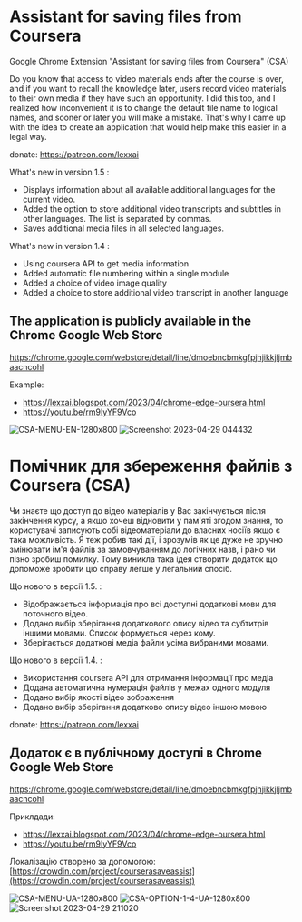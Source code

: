 # Assistant for saving files from Сoursera

Google Chrome Extension "Assistant for saving files from Сoursera" (CSA)

Do you know that access to video materials ends after the course is over, and if you want to recall the knowledge later, users record video materials to their own media if they have such an opportunity.
I did this too, and I realized how inconvenient it is to change the default file name to logical names, and sooner or later you will make a mistake. That's why I came up with the idea to create an application that would help make this easier in a legal way.

donate: https://patreon.com/lexxai  

What's new in version 1.5 :
- Displays information about all available additional languages for the current video.
- Added the option to store additional video transcripts and subtitles in other languages. The list is separated by commas.
- Saves additional media files in all selected languages.

What's new in version 1.4 :
- Using coursera API to get media information
- Added automatic file numbering within a single module
- Added a choice of video image quality
- Added a choice to store additional video transcript in another language

## The application is publicly available in the Chrome Google Web Store

[https://chrome.google.com/webstore/detail/line/dmoebncbmkgfpjhjikkjljmbaacncohl
](https://chrome.google.com/webstore/detail/line/dmoebncbmkgfpjhjikkjljmbaacncohl)

Example:
- https://lexxai.blogspot.com/2023/04/chrome-edge-oursera.html
- https://youtu.be/rm9IyYF9Vco

![CSA-MENU-EN-1280x800](https://user-images.githubusercontent.com/3278842/235016537-25628c4c-112c-4ad6-b56c-0492131ca91d.png)
![Screenshot 2023-04-29 044432](https://user-images.githubusercontent.com/3278842/235278835-ae2b81a6-eb53-448b-bfdf-d48e90980be1.png)


# Помічник для збереження файлів з Сoursera (CSA)

Чи знаєте що доступ до відео матеріалів у Вас закінчується після закінчення курсу, а якщо хочеш відновити у пам'яті згодом знання, то користувачі записують собі відеоматеріали до власних носіїв якщо є така можливість.
Я теж робив такі дії, і зрозумів як це дуже не зручно змінювати ім'я файлів за замовчуванням до логічних назв, і рано чи пізно зробиш помилку. Тому виникла така ідея створити додаток що допоможе зробити цю справу легше у легальний спосіб.

Що нового в версії 1.5. :
- Відображається інформація про всі доступні додаткові мови для поточного відео.
- Додано вибір зберігання додаткового опису відео та субтитрів іншими мовами. Список формується через кому.
- Зберігається додаткові медіа файли усіма вибраними мовами.

Що нового в версії 1.4. :
- Використання coursera API для отримання інформації про медіа
- Додана автоматична нумерація файлів у межах одного модуля
- Додано вибір якості відео зображення
- Додано вибір зберігання додатково опису відео іншою мовою

donate: https://patreon.com/lexxai  

## Додаток є в публічному доступі в Chrome Google Web Store

[https://chrome.google.com/webstore/detail/line/dmoebncbmkgfpjhjikkjljmbaacncohl
](https://chrome.google.com/webstore/detail/line/dmoebncbmkgfpjhjikkjljmbaacncohl)

Приклдади:
- https://lexxai.blogspot.com/2023/04/chrome-edge-oursera.html
- https://youtu.be/rm9IyYF9Vco

Локалізацію створено за допомогою: [https://crowdin.com/project/courserasaveassist](https://crowdin.com/project/courserasaveassist)

![CSA-MENU-UA-1280x800](https://user-images.githubusercontent.com/3278842/235016549-f0b272c3-493f-4dbb-85bb-76a769a3dcf6.png)
![CSA-OPTION-1-4-UA-1280x800](https://user-images.githubusercontent.com/3278842/235306163-e7d1ddae-4c39-4364-ab2b-74825e4e9f97.png)
![Screenshot 2023-04-29 211020](https://user-images.githubusercontent.com/3278842/235319274-38fbe424-7275-45a0-b91b-eb62ee24d811.png)

